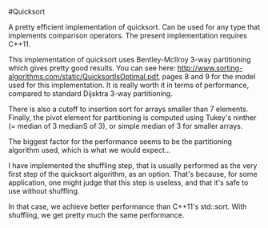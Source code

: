 #Quicksort

A pretty efficient implementation of quicksort. Can be used for any type that implements comparison operators.
The present implementation requires C++11.

This implementation of quicksort uses Bentley-McIlroy 3-way partitioning which gives pretty good results. You can see here: http://www.sorting-algorithms.com/static/QuicksortIsOptimal.pdf, pages 8 and 9 for the model used for this implementation. It is really worth it in terms of performance, compared to standard Dijsktra 3-way partitioning.

There is also a cutoff to insertion sort for arrays smaller than 7 elements.
Finally, the pivot element for partitioning is computed using Tukey's ninther (= median of 3 medianS of 3), or simple median of 3 for smaller arrays.

The biggest factor for the performance seems to be the partitioning algorithm used, which is what we would expect...


I have implemented the shuffling step, that is usually performed as the very first step of the quicksort algorithm, as an option. That's because, for some application, one might judge that this step is useless, and that it's safe to use without shuffling.

In that case, we achieve better performance than C++11's std::sort. With shuffling, we get pretty much the same performance.
